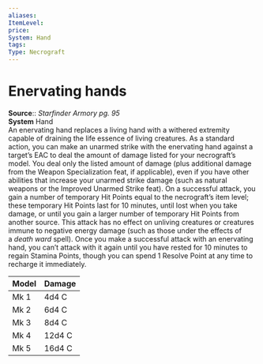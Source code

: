 ```yaml
---
aliases: 
ItemLevel: 
price: 
System: Hand
tags: 
Type: Necrograft
---
```


# Enervating hands

**Source**:: _Starfinder Armory pg. 95_  
**System** Hand  
An enervating hand replaces a living hand with a withered extremity capable of draining the life essence of living creatures. As a standard action, you can make an unarmed strike with the enervating hand against a target’s EAC to deal the amount of damage listed for your necrograft’s model. You deal only the listed amount of damage (plus additional damage from the Weapon Specialization feat, if applicable), even if you have other abilities that increase your unarmed strike damage (such as natural weapons or the Improved Unarmed Strike feat). On a successful attack, you gain a number of temporary Hit Points equal to the necrograft’s item level; these temporary Hit Points last for 10 minutes, until lost when you take damage, or until you gain a larger number of temporary Hit Points from another source. This attack has no effect on unliving creatures or creatures immune to negative energy damage (such as those under the effects of a _death ward_ spell). Once you make a successful attack with an enervating hand, you can’t attack with it again until you have rested for 10 minutes to regain Stamina Points, though you can spend 1 Resolve Point at any time to recharge it immediately.

| Model | Damage |
|-------|--------|
| Mk 1  | 4d4 C  |
| Mk 2  | 6d4 C  |
| Mk 3  | 8d4 C  |
| Mk 4  | 12d4 C |
| Mk 5  | 16d4 C |
